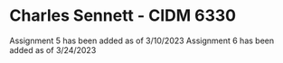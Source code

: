 # Charles Sennett - CIDM 6330

Assignment 5 has been added as of 3/10/2023
Assignment 6 has been added as of 3/24/2023
